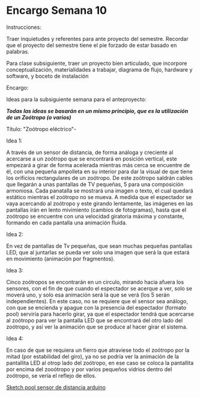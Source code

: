 # Encargo Semana 10

Instrucciones:

Traer inquietudes y referentes para ante proyecto del semestre. Recordar que el proyecto del semestre tiene el pie forzado de estar basado en palabras.

Para clase subsiguiente, traer un proyecto bien articulado, que incorpore conceptualización, materialidades a trabajar, diagrama de flujo, hardware y software, y boceto de instalación

Encargo:



Ideas para la subsiguiente semana para el anteproyecto:

***Todas las ideas se basarán en un mismo principio, que es la utilización de un Zoótropo (o varios)***

Título: "Zoótropo eléctrico"-

Idea 1:

A través de un sensor de distancia, de forma análoga y creciente al acercarse a un zoótropo que se encontrará en posición vertical, este empezará a girar de forma acelerada mientras más cerca se encuentre de él, con una pequeña ampolleta en su interior para dar la visual de que tiene los orificios rectangulares de un zoótropo. De este zoótropo saldrán cables que llegarán a unas pantallas de TV pequeñas, 5 para una composición armoniosa. Cada panatalla se mostrará una imagen o texto, el cual quedará estático mientras el zoótropo no se mueva. A medida que el espectador se vaya acercando al zoótropo y este girando lentamente, las imágenes en las pantallas irán en lento mivimiento (cambios de fotogramas), hasta que el zoótropo se encuentre con una velocidad giratoria máxima y constante, formando en cada pantalla una animación fluida.

Idea 2:

En vez de pantallas de Tv pequeñas, que sean muchas pequeñas pantallas LED, que al juntarlas se pueda ver solo una imagen que será la que estará en movimiento (animación por fragmentos).

Idea 3:

Cinco zoótropos se encontrarán en un circulo, mirando hacia afuera los sensores, con el fin de que cuando el espectador se acerque a ver, solo se moverá uno, y solo esa animación será la que se verá (los 5 serán independientes). En este caso, no se requiere que el sensor sea análogo, con que se encienda y apague con la presencia del espectador (formato pool) serviría para hacerlo girar, ya que el espectador tendrá que acercarse al zoótropo para ver la pantalla LED que se encontrará del otro lado del zoótropo, y así ver la animación que se produce al hacer girar el sistema.

Idea 4:

En caso de que se requiera un fierro que atraviese todo el zoótropo por la mitad (por estabilidad del giro), ya no se podría ver la animación de la pantallita LED al otrop lado del zoótropo, en ese caso se coloca la pantallita por encima del zooótropo y por varios pequeños vidrios dentro del zoótropo, se vería el reflejo de ellos.


[Sketch pool sensor de distancia arduino](ky032.ino)
